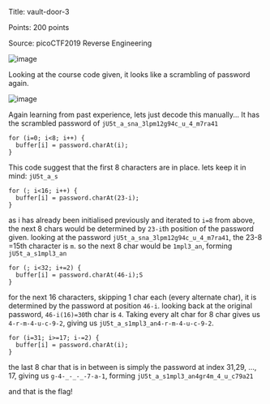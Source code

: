 Title: vault-door-3

Points: 200 points

Source: picoCTF2019 Reverse Engineering

![image](https://user-images.githubusercontent.com/91729496/235316712-a9ce2f61-bd5e-47c1-96a2-59547bac813a.png)

Looking at the course code given, it looks like a scrambling of password again.

![image](https://user-images.githubusercontent.com/91729496/235316743-25ea1566-a694-46a1-b7eb-537ab89e32aa.png)

Again learning from past experience, lets just decode this manually... It has the scrambled password of `jU5t_a_sna_3lpm12g94c_u_4_m7ra41`

```
for (i=0; i<8; i++) {
  buffer[i] = password.charAt(i);
}
```
This code suggest that the first 8 characters are in place. lets keep it in mind: `jU5t_a_s`

```
for (; i<16; i++) {
  buffer[i] = password.charAt(23-i);
}
```
as i has already been initialised previously and iterated to `i=8` from above, the next 8 chars would be determined by `23-i`th position of the password given.
looking at the password `jU5t_a_sna_3lpm12g94c_u_4_m7ra41`, the 23-8 =15th character is `m`. so the next 8 char would be `1mpl3_an`, forming `jU5t_a_s1mpl3_an`

```
for (; i<32; i+=2) {
  buffer[i] = password.charAt(46-i);S
}
```
for the next 16 characters, skipping 1 char each (every alternate char), it is determined by the password at position `46-i`. looking back at the original password,
`46-i(16)=30`th char is `4`. Taking every alt char for 8 char gives us `4-r-m-4-u-c-9-2`, giving us `jU5t_a_s1mpl3_an4-r-m-4-u-c-9-2`.
```
for (i=31; i>=17; i-=2) {
  buffer[i] = password.charAt(i);
}
```
the last 8 char that is in between is simply the password at index 31,29, ..., 17, giving us `g-4-_-_-_-7-a-1`, forming `jU5t_a_s1mpl3_an4gr4m_4_u_c79a21`

and that is the flag!
